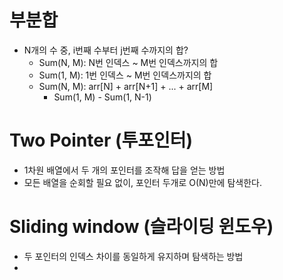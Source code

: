 # 부분합

- N개의 수 중, i번째 수부터 j번째 수까지의 합?
  - Sum(N, M): N번 인덱스 ~ M번 인덱스까지의 합
  - Sum(1, M): 1번 인덱스 ~ M번 인덱스까지의 합
  - Sum(N, M): arr[N] + arr[N+1] + ... + arr[M]
    - Sum(1, M) - Sum(1, N-1)

# Two Pointer (투포인터)

- 1차원 배열에서 두 개의 포인터를 조작해 답을 얻는 방법
- 모든 배열을 순회할 필요 없이, 포인터 두개로 O(N)만에 탐색한다.

# Sliding window (슬라이딩 윈도우)
- 두 포인터의 인덱스 차이를 동일하게 유지하며 탐색하는 방법
- 
